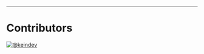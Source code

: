 ---

# Contributors

[![@keindev](https://avatars.githubusercontent.com/u/4527292?v=4&s=40)](https://github.com/keindev)
